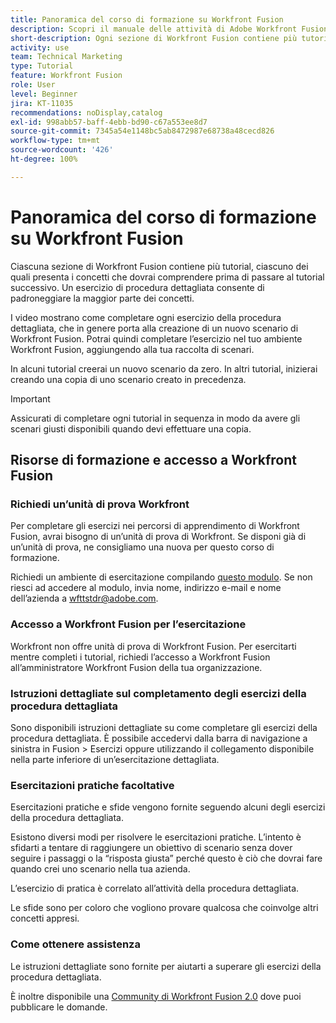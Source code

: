 ```yaml
---
title: Panoramica del corso di formazione su Workfront Fusion
description: Scopri il manuale delle attività di Adobe Workfront Fusion e come ottenere un account di unita di prova di Workfront.
short-description: Ogni sezione di Workfront Fusion contiene più tutorial, ciascuno dei quali presenta i concetti che dovrai comprendere prima di passare al tutorial successivo.
activity: use
team: Technical Marketing
type: Tutorial
feature: Workfront Fusion
role: User
level: Beginner
jira: KT-11035
recommendations: noDisplay,catalog
exl-id: 998abb57-baff-4ebb-bd90-c67a553ee8d7
source-git-commit: 7345a54e1148bc5ab8472987e68738a48cecd826
workflow-type: tm+mt
source-wordcount: '426'
ht-degree: 100%

---
```


# Panoramica del corso di formazione su Workfront Fusion

Ciascuna sezione di Workfront Fusion contiene più tutorial, ciascuno dei quali presenta i concetti che dovrai comprendere prima di passare al tutorial successivo. Un esercizio di procedura dettagliata consente di padroneggiare la maggior parte dei concetti.

I video mostrano come completare ogni esercizio della procedura dettagliata, che in genere porta alla creazione di un nuovo scenario di Workfront Fusion. Potrai quindi completare l’esercizio nel tuo ambiente Workfront Fusion, aggiungendo alla tua raccolta di scenari.

In alcuni tutorial creerai un nuovo scenario da zero. In altri tutorial, inizierai creando una copia di uno scenario creato in precedenza.

>[!IMPORTANT]
>
>Assicurati di completare ogni tutorial in sequenza in modo da avere gli scenari giusti disponibili quando devi effettuare una copia.

## Risorse di formazione e accesso a Workfront Fusion

### Richiedi un’unità di prova Workfront

Per completare gli esercizi nei percorsi di apprendimento di Workfront Fusion, avrai bisogno di un’unità di prova di Workfront. Se disponi già di un’unità di prova, ne consigliamo una nuova per questo corso di formazione.

Richiedi un ambiente di esercitazione compilando [questo modulo](https://forms.office.com/r/f1J8HRGrNY). Se non riesci ad accedere al modulo, invia nome, indirizzo e-mail e nome dell’azienda a wfttstdr@adobe.com.

### Accesso a Workfront Fusion per l’esercitazione

Workfront non offre unità di prova di Workfront Fusion. Per esercitarti mentre completi i tutorial, richiedi l’accesso a Workfront Fusion all’amministratore Workfront Fusion della tua organizzazione.

### Istruzioni dettagliate sul completamento degli esercizi della procedura dettagliata

Sono disponibili istruzioni dettagliate su come completare gli esercizi della procedura dettagliata. È possibile accedervi dalla barra di navigazione a sinistra in Fusion > Esercizi oppure utilizzando il collegamento disponibile nella parte inferiore di un’esercitazione dettagliata.

### Esercitazioni pratiche facoltative

Esercitazioni pratiche e sfide vengono fornite seguendo alcuni degli esercizi della procedura dettagliata.

Esistono diversi modi per risolvere le esercitazioni pratiche. L’intento è sfidarti a tentare di raggiungere un obiettivo di scenario senza dover seguire i passaggi o la “risposta giusta” perché questo è ciò che dovrai fare quando crei uno scenario nella tua azienda.

L’esercizio di pratica è correlato all’attività della procedura dettagliata.

Le sfide sono per coloro che vogliono provare qualcosa che coinvolge altri concetti appresi.

### Come ottenere assistenza

Le istruzioni dettagliate sono fornite per aiutarti a superare gli esercizi della procedura dettagliata.

È inoltre disponibile una [Community di Workfront Fusion 2.0](https://experienceleaguecommunities.adobe.com/t5/workfront-fusion-2-0/ct-p/workfront-fusion-2) dove puoi pubblicare le domande.
